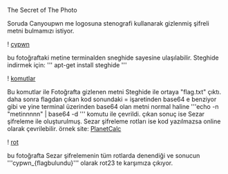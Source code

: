 The Secret of The Photo

Soruda Canyoupwn me logosuna stenografi kullanarak gizlenmiş şifreli metni bulmamızı istiyor.

! [cypwn](/Crypto100/ctf-canyoupwnme.jpg)

bu fotoğraftaki metine terminalden sneghide sayesine ulaşılabilir.
Steghide indirmek için:
'''
apt-get install steghide
'''

! [komutlar](Crypto100/komutlar.png)

Bu komutlar ile Fotoğrafta gizlenen metni Steghide ile ortaya "flag.txt" çıktı.
 daha sonra flagdan çıkan kod sonundaki = işaretinden base64 e benziyor gibi ve yine terminal
 üzerinden base64 olan metni normal haline
 '''echo -n "metinnnnn" | base64 -d '''
komutu ile çevrildi.
çıkan sonuç ise Sezar şifreleme ile oluşturulmuş. Sezar şifreleme rotları ise kod yazılmazsa online
olarak çevrilebilir.
örnek site: [PlanetCalc](https://planetcalc.com/1434/)

! [rot](Crypto100/rot23.png)

bu fotoğrafta Sezar şifrelemenin tüm rotlarda denendiği ve sonucun '''cypwn_{flagbulundu}'''
olarak rot23 te karşımıza çıkıyor.
